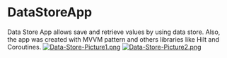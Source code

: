 # DataStoreApp
Data Store App allows save and retrieve values by using data store. Also, the app was created with MVVM pattern and others libraries like Hilt and Coroutines.
[![Data-Store-Picture1.png](https://i.postimg.cc/DzTBxB5H/Data-Store-Picture1.png)](https://postimg.cc/mPmYD3vy) [![Data-Store-Picture2.png](https://i.postimg.cc/5y63XGNY/Data-Store-Picture2.png)](https://postimg.cc/p5M87sjR)
